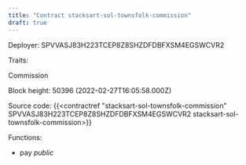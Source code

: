 ```yaml
---
title: "Contract stacksart-sol-townsfolk-commission"
draft: true
---
```

Deployer: SPVVASJ83H223TCEP8Z8SHZDFDBFXSM4EGSWCVR2

Traits:
 
Commission


Block height: 50396 (2022-02-27T16:05:58.000Z)

Source code: {{<contractref "stacksart-sol-townsfolk-commission" SPVVASJ83H223TCEP8Z8SHZDFDBFXSM4EGSWCVR2 stacksart-sol-townsfolk-commission>}}

Functions:

* pay _public_
